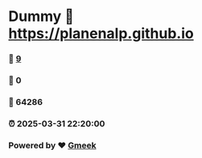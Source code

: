 # Dummy :link: https://planenalp.github.io 
### :page_facing_up: [9](https://planenalp.github.io/tag.html) 
### :speech_balloon: 0 
### :hibiscus: 64286 
### :alarm_clock: 2025-03-31 22:20:00 
### Powered by :heart: [Gmeek](https://github.com/Meekdai/Gmeek)
